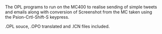 
The OPL programs to run on the MC400 to realise sending of simple tweets and emails along with conversion of Screenshot from the MC taken using the Psion-Crtl-Shift-S keypress.

.OPL souce, .OPO translated and .ICN files included.
